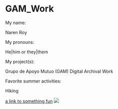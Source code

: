 # GAM_Work
<html>
  <body>
    <p>My name:</p> <p> Naren Roy</p>
    <p>My pronouns: </p> He|him or they|them </p>
    <p>My project(s):</p> <p> Grupo de Apoyo Mutuo (GAM) Digital Archival Work </p>
    <p>Favorite summer activities:</p> <p> Hiking </p>
    <a href="https://js-dos.com/games/">a link to something fun</a>
    <!-- add an image if you like -->
    <img src="https://www.google.com/url?sa=i&url=https%3A%2F%2Fgiphy.com%2Fexplore%2Fhiking-sport&psig=AOvVaw038li7aKzubQ4EdjcoMcyB&ust=1622649622963000&source=images&cd=vfe&ved=0CAIQjRxqFwoTCMDn04jn9vACFQAAAAAdAAAAABAJ" />
  </body>
</html>
